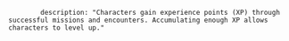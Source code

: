             description: "Characters gain experience points (XP) through successful missions and encounters. Accumulating enough XP allows characters to level up."

